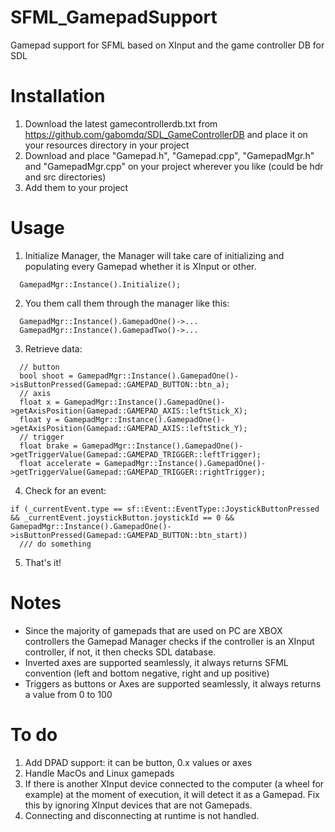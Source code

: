 # SFML_GamepadSupport
Gamepad support for SFML based on XInput and the game controller DB for SDL

# Installation
1. Download the latest gamecontrollerdb.txt from https://github.com/gabomdq/SDL_GameControllerDB and place it on your resources directory in your project
2. Download and place "Gamepad.h", "Gamepad.cpp", "GamepadMgr.h" and "GamepadMgr.cpp" on your project wherever you like (could be hdr and src directories)
3. Add them to your project

# Usage
1. Initialize Manager, the Manager will take care of initializing and populating every Gamepad whether it is XInput or other.
```
  GamepadMgr::Instance().Initialize();
```
2. You them call them through the manager like this:
```
  GamepadMgr::Instance().GamepadOne()->...
  GamepadMgr::Instance().GamepadTwo()->...
```
3. Retrieve data:
```
  // button
  bool shoot = GamepadMgr::Instance().GamepadOne()->isButtonPressed(Gamepad::GAMEPAD_BUTTON::btn_a);
  // axis
  float x = GamepadMgr::Instance().GamepadOne()->getAxisPosition(Gamepad::GAMEPAD_AXIS::leftStick_X);
  float y = GamepadMgr::Instance().GamepadOne()->getAxisPosition(Gamepad::GAMEPAD_AXIS::leftStick_Y);
  // trigger
  float brake = GamepadMgr::Instance().GamepadOne()->getTriggerValue(Gamepad::GAMEPAD_TRIGGER::leftTrigger);
  float accelerate = GamepadMgr::Instance().GamepadOne()->getTriggerValue(Gamepad::GAMEPAD_TRIGGER::rightTrigger);
```
4. Check for an event:
```
if (_currentEvent.type == sf::Event::EventType::JoystickButtonPressed && _currentEvent.joystickButton.joystickId == 0 && GamepadMgr::Instance().GamepadOne()->isButtonPressed(Gamepad::GAMEPAD_BUTTON::btn_start))
  /// do something
```
5. That's it!

# Notes
- Since the majority of gamepads that are used on PC are XBOX controllers the Gamepad Manager checks if the controller is an XInput controller, if not, it then checks SDL database.
- Inverted axes are supported seamlessly, it always returns SFML convention (left and bottom negative, right and up positive)
- Triggers as buttons or Axes are supported seamlessly, it always returns a value from 0 to 100

# To do
1. Add DPAD support: it can be button, 0.x values or axes
2. Handle MacOs and Linux gamepads
3. If there is another XInput device connected to the computer (a wheel for example) at the moment of execution, it will detect it as a Gamepad. Fix this by ignoring XInput devices that are not Gamepads.
4. Connecting and disconnecting at runtime is not handled.
